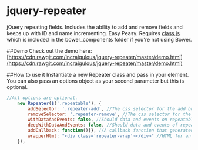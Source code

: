 # jquery-repeater
jQuery repeating fields. Includes the ability to add and remove fields and keeps up with ID and name incrementing. Easy Peasy. Requires [class.js](https://classjs.readthedocs.org/en/latest/) which is included in the bower_components folder if you're not using Bower.

##Demo
Check out the demo here: [https://cdn.rawgit.com/incraigulous/jquery-repeater/master/demo.html](https://cdn.rawgit.com/incraigulous/jquery-repeater/master/demo.html)

##How to use it
Instantiate a new Repeater class and pass in your element. You can also pass an options object as your second parameter but this is optional.

````javascript
//All options are optional.
    new Repeater($('.repeatable'), {
        addSelector: '.repeater-add', //The css selector for the add button.
        removeSelector: '.repeater-remove', //The css selector for the remove button.
        withDataAndEvents: false, //Should data and events on repeatable sections be cloned?
        deepWithDataAndEvents: false, //Should data and events of repeatable sections descendants be cloned?
        addCallback: function(){}, //A callback function that generated repeatable sections will be passed into.
        wrapperHtml: "<div class='repeater-wrap'></div>" //HTML for an element to wrap all repeatable sections in.
    });
````